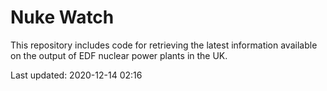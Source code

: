 # Nuke Watch

This repository includes code for retrieving the latest information available on the output of EDF nuclear power plants in the UK.

Last updated: 2020-12-14 02:16